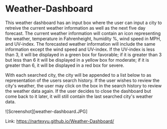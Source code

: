 # Weather-Dashboard
   
This weather dashboard has an input box where the user can input a city to retreive the current weather information as well as the next five day forecast. The current weather information will contain an icon representing the weather, temperature in Fahrenheight, humidity %, wind speed in MPH, and UV-index. The forecasted weather information will include the same information except the wind speed and UV-index. If the UV-index is less than 3, it will be displayed in a green box for favorable; if it is greater than 3 but less than 6 it will be displayed in a yellow box for moderate; if it is greater than 6, 
it will be displayed in a red box for severe. 

With each searched city, the city will be appended to a list below to as representation of the users search history. If the user wishes to review the city's weather, the user may click on the box in the search history to review the weather data again. If the user decides to close the dashboard but come back to it later, it will still contain the last searched city's weather data. 

![Screenshot][weather-dashboard.JPG]

Link: https://nartexyu.github.io/Weather-Dashboard/
